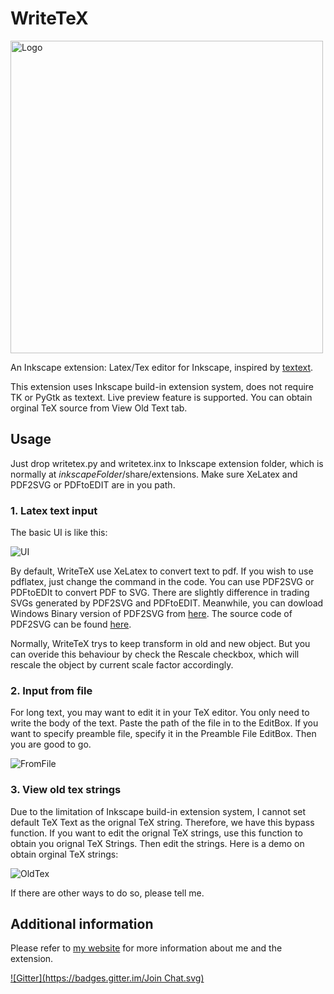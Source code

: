 WriteTeX
========
<img src=https://github.com/wanglongqi/WriteTeX/raw/master/writetex.png width=500px alt=Logo>

An Inkscape extension: Latex/Tex editor for Inkscape, inspired by [textext](http://pav.iki.fi/software/textext/).


This extension uses Inkscape build-in extension system, does not require TK or PyGtk as textext. Live preview feature is supported. You can obtain orginal TeX source from View Old Text tab. 


## Usage
Just drop writetex.py and writetex.inx to Inkscape extension folder, which is normally at $inkscapeFolder$/share/extensions. Make sure XeLatex and PDF2SVG or PDFtoEDIT are in you path.

### 1. Latex text input
The basic UI is like this:

![UI](https://github.com/wanglongqi/WriteTeX/raw/master/images/ui.png)

By default, WriteTeX use XeLatex to convert text to pdf. If you wish to use pdflatex, just change the command in the code. You can use PDF2SVG or PDFtoEDIt to convert PDF to SVG. There are slightly difference in trading SVGs generated by PDF2SVG and PDFtoEDIT. Meanwhile, you can dowload Windows Binary version of PDF2SVG from [here](https://github.com/wanglongqi/WriteTeX/raw/master/plot2svg.7z). The source code of PDF2SVG can be found [here](www.cityinthesky.co.uk/opensource/pdf2svg).

Normally, WriteTeX trys to keep transform in old and new object. But you can overide this behaviour by check the Rescale checkbox, which will rescale the object by current scale factor accordingly.

### 2. Input from file
For long text, you may want to edit it in your TeX editor. You only need to write the body of the text. Paste the path of the file in to the EditBox. If you want to specify preamble file, specify it in the Preamble File EditBox. Then you are good to go.

![FromFile](https://github.com/wanglongqi/WriteTeX/raw/master/images/readfromfile.png)

### 3. View old tex strings

Due to the limitation of Inkscape build-in extension system, I cannot set default TeX Text as the orignal TeX string. Therefore, we have this bypass function. If you want to edit the orignal TeX strings, use this function to obtain you orignal TeX Strings. Then edit the strings. Here is a demo on obtain orginal TeX strings:

![OldTex](https://github.com/wanglongqi/WriteTeX/raw/master/images/oldtext.png)

If there are other ways to do so, please tell me.

## Additional information
Please refer to [my website](https://wanglongqi.github.io) for more information about me and the extension.


[![Gitter](https://badges.gitter.im/Join Chat.svg)](https://gitter.im/wanglongqi/WriteTeX?utm_source=badge&utm_medium=badge&utm_campaign=pr-badge&utm_content=badge)
